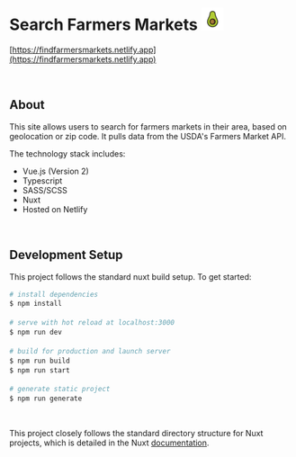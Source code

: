 # Search Farmers Markets <img src="./static/icon/favicon.png" width="40" height="40"> 

[https://findfarmersmarkets.netlify.app](https://findfarmersmarkets.netlify.app)  

<br>

## About
This site allows users to search for farmers markets in their area, based on geolocation or zip code. It pulls data from the USDA's Farmers Market API. 

The technology stack includes:
- Vue.js (Version 2)
- Typescript
- SASS/SCSS
- Nuxt
- Hosted on Netlify

<br>

## Development Setup
This project follows the standard nuxt build setup. To get started:

```bash
# install dependencies
$ npm install

# serve with hot reload at localhost:3000
$ npm run dev

# build for production and launch server
$ npm run build
$ npm run start

# generate static project
$ npm run generate
```

<br>

This project closely follows the standard directory structure for Nuxt projects, which is detailed in the Nuxt [documentation](https://nuxtjs.org).

